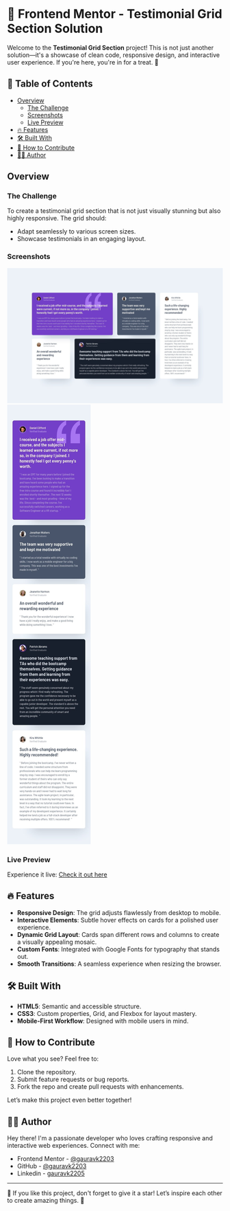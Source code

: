 # 🚀 Frontend Mentor - Testimonial Grid Section Solution

Welcome to the **Testimonial Grid Section** project! This is not just another solution—it's a showcase of clean code, responsive design, and interactive user experience. If you're here, you're in for a treat. 🎉

## 📜 Table of Contents

- [Overview](#overview)
  - [The Challenge](#the-challenge)
  - [Screenshots](#screenshots)
  - [Live Preview](#live-preview)
- [🔥 Features](#features)
- [🛠️ Built With](#built-with)
- [🤝 How to Contribute](#how-to-contribute)
- [👨‍💻 Author](#author)

## Overview

### The Challenge

To create a testimonial grid section that is not just visually stunning but also highly responsive. The grid should:

- Adapt seamlessly to various screen sizes.
- Showcase testimonials in an engaging layout.

### Screenshots

![Desktop Design](./design/desktop-design.jpg)
![Mobile Design](./design/mobile-design.jpg)

### Live Preview

Experience it live: [Check it out here](#)

## 🔥 Features

- **Responsive Design**: The grid adjusts flawlessly from desktop to mobile.
- **Interactive Elements**: Subtle hover effects on cards for a polished user experience.
- **Dynamic Grid Layout**: Cards span different rows and columns to create a visually appealing mosaic.
- **Custom Fonts**: Integrated with Google Fonts for typography that stands out.
- **Smooth Transitions**: A seamless experience when resizing the browser.

## 🛠️ Built With

- **HTML5**: Semantic and accessible structure.
- **CSS3**: Custom properties, Grid, and Flexbox for layout mastery.
- **Mobile-First Workflow**: Designed with mobile users in mind.

## 🤝 How to Contribute

Love what you see? Feel free to:

1. Clone the repository.
2. Submit feature requests or bug reports.
3. Fork the repo and create pull requests with enhancements.

Let’s make this project even better together!

## 👨‍💻 Author

Hey there! I'm a passionate developer who loves crafting responsive and interactive web experiences. Connect with me:

- Frontend Mentor - [@gauravk2203](https://www.frontendmentor.io/profile/gauravk2203)
- GitHub - [@gauravk2203](https://github.com/gauravk2203)
- Linkedin - [gauravk2205](www.linkedin.com/in/gauravk2205)

---

🌟 If you like this project, don't forget to give it a star! Let’s inspire each other to create amazing things. 🚀

